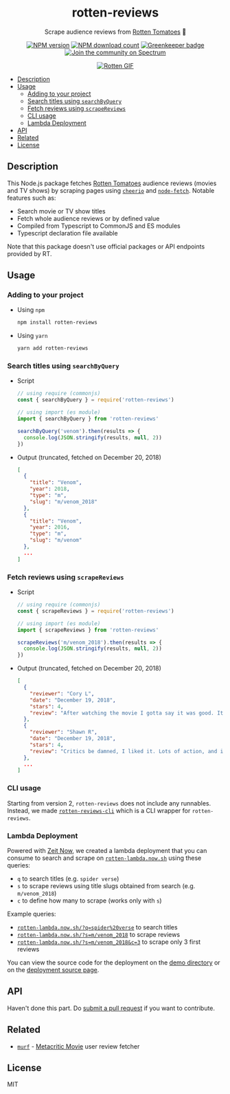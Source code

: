 <div align='center'>

# rotten-reviews

Scrape audience reviews from [Rotten Tomatoes](https://www.rottentomatoes.com) 🍅

[![NPM version](https://img.shields.io/npm/v/rotten-reviews.svg)](https://www.npmjs.com/package/rotten-reviews)
[![NPM download count](https://img.shields.io/npm/dt/rotten-reviews.svg)](https://www.npmjs.com/package/rotten-reviews)
[![Greenkeeper badge](https://badges.greenkeeper.io/ninetwenty-one/rotten-reviews.svg)](https://greenkeeper.io/)
[![Join the community on Spectrum](https://withspectrum.github.io/badge/badge.svg)](https://spectrum.chat/ninetwenty-one/rotten-reviews)

[![Rotten GIF](https://media.giphy.com/media/101t9QwTM6y5oc/giphy.gif)](https://spectrum.chat/ninetwenty-one/rotten-reviews)

</div>

- [Description](#description)
- [Usage](#usage)
  - [Adding to your project](#adding-to-your-project)
  - [Search titles using `searchByQuery`](#search-titles-using-searchbyquery)
  - [Fetch reviews using `scrapeReviews`](#fetch-reviews-using-scrapereviews)
  - [CLI usage](#cli-usage)
  - [Lambda Deployment](#lambda-deployment)
- [API](#api)
- [Related](#related)
- [License](#license)

## Description

This Node.js package fetches [Rotten Tomatoes](https://www.rottentomatoes.com) audience reviews (movies and TV shows) by scraping pages using [`cheerio`](https://github.com/cheeriojs/cheerio) and [`node-fetch`](https://github.com/bitinn/node-fetch). Notable features such as:

- Search movie or TV show titles
- Fetch whole audience reviews or by defined value
- Compiled from Typescript to CommonJS and ES modules
- Typescript declaration file available

Note that this package doesn't use official packages or API endpoints provided by RT.

## Usage

### Adding to your project

- Using `npm`

  ```sh
  npm install rotten-reviews
  ```

- Using `yarn`

  ```sh
  yarn add rotten-reviews
  ```

### Search titles using `searchByQuery`

- Script

  ```js
  // using require (commonjs)
  const { searchByQuery } = require('rotten-reviews')

  // using import (es module)
  import { searchByQuery } from 'rotten-reviews'

  searchByQuery('venom').then(results => {
    console.log(JSON.stringify(results, null, 2))
  })
  ```

- Output (truncated, fetched on December 20, 2018)

  ```json
  [
    {
      "title": "Venom",
      "year": 2018,
      "type": "m",
      "slug": "m/venom_2018"
    },
    {
      "title": "Venom",
      "year": 2016,
      "type": "m",
      "slug": "m/venom"
    },
    ...
  ]
  ```

### Fetch reviews using `scrapeReviews`

- Script

  ```js
  // using require (commonjs)
  const { scrapeReviews } = require('rotten-reviews')

  // using import (es module)
  import { scrapeReviews } from 'rotten-reviews'

  scrapeReviews('m/venom_2018').then(results => {
    console.log(JSON.stringify(results, null, 2))
  })
  ```

- Output (truncated, fetched on December 20, 2018)

  ```json
  [
    {
      "reviewer": "Cory L",
      "date": "December 19, 2018",
      "stars": 4,
      "review": "After watching the movie I gotta say it was good. It doesn't need spider Man though I would love to see that interaction. I am looking forward to seeing a sequel."
    },
    {
      "reviewer": "Shawn R",
      "date": "December 19, 2018",
      "stars": 4,
      "review": "Critics be damned, I liked it. Lots of action, and it doesn't take itself too seriously. Venom was given a bit of personality rather than being a glorified sticky suit."
    },
    ...
  ]
  ```

### CLI usage

Starting from version 2, `rotten-reviews` does not include any runnables. Instead, we made [`rotten-reviews-cli`](https://github.com/ninetwenty-one/rotten-reviews-cli) which is a CLI wrapper for `rotten-reviews`.

### Lambda Deployment

Powered with [Zeit Now](https://zeit.co/now), we created a lambda deployment that you can consume to search and scrape on [`rotten-lambda.now.sh`](https://rotten-lambda.now.sh) using these queries:

- `q` to search titles (e.g. `spider verse`)
- `s` to scrape reviews using title slugs obtained from search (e.g. `m/venom_2018`)
- `c` to define how many to scrape (works only with `s`)

Example queries:

- [`rotten-lambda.now.sh/?q=spider%20verse`](https://rotten-lambda.now.sh/?q=spider%20verse) to search titles
- [`rotten-lambda.now.sh/?s=m/venom_2018`](https://rotten-lambda.now.sh/?s=m/venom_2018) to scrape reviews
- [`rotten-lambda.now.sh/?s=m/venom_2018&c=3`](https://rotten-lambda.now.sh/?s=m/venom_2018) to scrape only 3 first reviews

You can view the source code for the deployment on the [demo directory](demo) or on the [deployment source page](https://rotten-lambda.now.sh/_src).

## API

Haven't done this part. Do [submit a pull request](https://github.com/ninetwenty-one/rotten-reviews/compare) if you want to contribute.

## Related

- [`murf`](https://github.com/grikomsn/murf) - [Metacritic Movie](https://www.metacritic.com/movie) user review fetcher

## License

MIT
